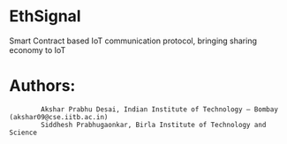 # EthSignal
Smart Contract based IoT communication protocol, bringing sharing economy to IoT

# Authors:
            Akshar Prabhu Desai, Indian Institute of Technology – Bombay (akshar09@cse.iitb.ac.in) 
            Siddhesh Prabhugaonkar, Birla Institute of Technology and Science
